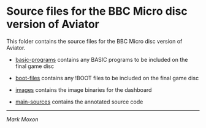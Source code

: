 # Source files for the BBC Micro disc version of Aviator

This folder contains the source files for the BBC Micro disc version of Aviator.

* [basic-programs](basic-programs) contains any BASIC programs to be included on the final game disc

* [boot-files](boot-files) contains any !BOOT files to be included on the final game disc

* [images](images) contains the image binaries for the dashboard

* [main-sources](main-sources) contains the annotated source code

---

_Mark Moxon_